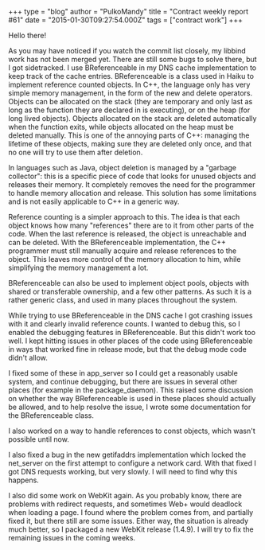 +++
type = "blog"
author = "PulkoMandy"
title = "Contract weekly report #61"
date = "2015-01-30T09:27:54.000Z"
tags = ["contract work"]
+++

Hello there!

As you may have noticed if you watch the commit list closely, my libbind work has not been merged yet. There are still some bugs to solve there, but I got sidetracked. I use BReferenceable in my DNS cache implementation to keep track of the cache entries. BReferenceable is a class used in Haiku to implement reference counted objects. In C++, the language only has very simple memory management, in the form of the new and delete operators. Objects can be allocated on the stack (they are temporary and only last as long as the function they are declared in is executing), or on the heap (for long lived objects). Objects allocated on the stack are deleted automatically when the function exits, while objects allocated on the heap must be deleted manually. This is one of the annoying parts of C++: managing the lifetime of these objects, making sure they are deleted only once, and that no one will try to use them after deletion.

<!--more-->

In languages such as Java, object deletion is managed by a "garbage collector": this is a specific piece of code that looks for unused objects and releases their memory. It completely removes the need for the programmer to handle memory allocation and release. This solution has some limitations and is not easily applicable to C++ in a generic way.

Reference counting is a simpler approach to this. The idea is that each object knows how many "references" there are to it from other parts of the code. When the last reference is released, the object is unreachable and can be deleted. With the BReferenceable implementation, the C++ programmer must still manually acquire and release references to the object. This leaves more control of the memory allocation to him, while simplifying the memory management a lot.

BReferenceable can also be used to implement object pools, objects with shared or transferable ownership, and a few other patterns. As such it is a rather generic class, and used in many places throughout the system.

While trying to use BReferenceable in the DNS cache I got crashing issues with it and clearly invalid reference counts. I wanted to debug this, so I enabled the debugging features in BReferenceable. But this didn't work too well. I kept hitting issues in other places of the code using BReferenceable in ways that worked fine in release mode, but that the debug mode code didn't allow.

I fixed some of these in app_server so I could get a reasonably usable system, and continue debugging, but there are issues in several other places (for example in the package_daemon). This raised some discussion on whether the way BReferenceable is used in these places should actually be allowed, and to help resolve the issue, I wrote some documentation for the BReferenceable class.

I also worked on a way to handle references to const objects, which wasn't possible until now.

I also fixed a bug in the new getifaddrs implementation which locked the net_server on the first attempt to configure a network card. With that fixed I got DNS requests working, but very slowly. I will need to find why this happens.

I also did some work on WebKit again. As you probably know, there are problems with redirect requests, and sometimes Web+ would deadlock when loading a page. I found where the problem comes from, and partially fixed it, but there still are some issues. Either way, the situation is already much better, so I packaged a new WebKit release (1.4.9). I will try to fix the remaining issues in the coming weeks.